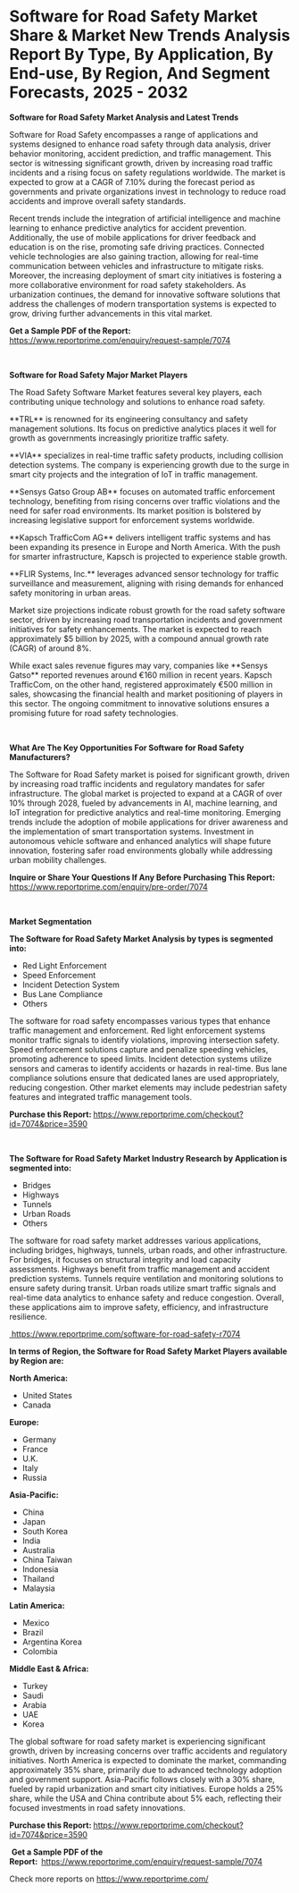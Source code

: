 <p><h1>Software for Road Safety Market Share & Market New Trends Analysis Report By Type, By Application, By End-use, By Region, And Segment Forecasts, 2025 - 2032</h1></p><p><strong>Software for Road Safety Market Analysis and Latest Trends</strong></p>
<p><p>Software for Road Safety encompasses a range of applications and systems designed to enhance road safety through data analysis, driver behavior monitoring, accident prediction, and traffic management. This sector is witnessing significant growth, driven by increasing road traffic incidents and a rising focus on safety regulations worldwide. The market is expected to grow at a CAGR of 7.10% during the forecast period as governments and private organizations invest in technology to reduce road accidents and improve overall safety standards.</p><p>Recent trends include the integration of artificial intelligence and machine learning to enhance predictive analytics for accident prevention. Additionally, the use of mobile applications for driver feedback and education is on the rise, promoting safe driving practices. Connected vehicle technologies are also gaining traction, allowing for real-time communication between vehicles and infrastructure to mitigate risks. Moreover, the increasing deployment of smart city initiatives is fostering a more collaborative environment for road safety stakeholders. As urbanization continues, the demand for innovative software solutions that address the challenges of modern transportation systems is expected to grow, driving further advancements in this vital market.</p></p>
<p><strong>Get a Sample PDF of the Report:&nbsp;</strong> <a href="https://www.reportprime.com/enquiry/request-sample/7074?utm_campaign=2470&utm_medium=2&utm_source=Github&utm_content=ia&utm_term=19032025&utm_id=software-for-road-safety">https://www.reportprime.com/enquiry/request-sample/7074</a></p>
<p>&nbsp;</p>
<p><strong>Software for Road Safety Major Market Players</strong></p>
<p><p>The Road Safety Software Market features several key players, each contributing unique technology and solutions to enhance road safety. </p><p>**TRL** is renowned for its engineering consultancy and safety management solutions. Its focus on predictive analytics places it well for growth as governments increasingly prioritize traffic safety.</p><p>**VIA** specializes in real-time traffic safety products, including collision detection systems. The company is experiencing growth due to the surge in smart city projects and the integration of IoT in traffic management.</p><p>**Sensys Gatso Group AB** focuses on automated traffic enforcement technology, benefiting from rising concerns over traffic violations and the need for safer road environments. Its market position is bolstered by increasing legislative support for enforcement systems worldwide.</p><p>**Kapsch TrafficCom AG** delivers intelligent traffic systems and has been expanding its presence in Europe and North America. With the push for smarter infrastructure, Kapsch is projected to experience stable growth.</p><p>**FLIR Systems, Inc.** leverages advanced sensor technology for traffic surveillance and measurement, aligning with rising demands for enhanced safety monitoring in urban areas.</p><p>Market size projections indicate robust growth for the road safety software sector, driven by increasing road transportation incidents and government initiatives for safety enhancements. The market is expected to reach approximately $5 billion by 2025, with a compound annual growth rate (CAGR) of around 8%. </p><p>While exact sales revenue figures may vary, companies like **Sensys Gatso** reported revenues around €160 million in recent years. Kapsch TrafficCom, on the other hand, registered approximately €500 million in sales, showcasing the financial health and market positioning of players in this sector. The ongoing commitment to innovative solutions ensures a promising future for road safety technologies.</p></p>
<p>&nbsp;</p>
<p><strong>What Are The Key Opportunities For Software for Road Safety Manufacturers?</strong></p>
<p><p>The Software for Road Safety market is poised for significant growth, driven by increasing road traffic incidents and regulatory mandates for safer infrastructure. The global market is projected to expand at a CAGR of over 10% through 2028, fueled by advancements in AI, machine learning, and IoT integration for predictive analytics and real-time monitoring. Emerging trends include the adoption of mobile applications for driver awareness and the implementation of smart transportation systems. Investment in autonomous vehicle software and enhanced analytics will shape future innovation, fostering safer road environments globally while addressing urban mobility challenges.</p></p>
<p><strong>Inquire or Share Your Questions If Any Before Purchasing This Report:</strong> <a href="https://www.reportprime.com/enquiry/pre-order/7074?utm_campaign=2470&utm_medium=2&utm_source=Github&utm_content=ia&utm_term=19032025&utm_id=software-for-road-safety">https://www.reportprime.com/enquiry/pre-order/7074</a></p>
<p>&nbsp;</p>
<p><strong>Market Segmentation</strong></p>
<p><strong>The Software for Road Safety Market Analysis by types is segmented into:</strong></p>
<p><ul><li>Red Light Enforcement</li><li>Speed Enforcement</li><li>Incident Detection System</li><li>Bus Lane Compliance</li><li>Others</li></ul></p>
<p><p>The software for road safety encompasses various types that enhance traffic management and enforcement. Red light enforcement systems monitor traffic signals to identify violations, improving intersection safety. Speed enforcement solutions capture and penalize speeding vehicles, promoting adherence to speed limits. Incident detection systems utilize sensors and cameras to identify accidents or hazards in real-time. Bus lane compliance solutions ensure that dedicated lanes are used appropriately, reducing congestion. Other market elements may include pedestrian safety features and integrated traffic management tools.</p></p>
<p><strong>Purchase this Report:&nbsp;</strong><a href="https://www.reportprime.com/checkout?id=7074&price=3590&utm_campaign=2470&utm_medium=2&utm_source=Github&utm_content=ia&utm_term=19032025&utm_id=software-for-road-safety">https://www.reportprime.com/checkout?id=7074&price=3590</a></p>
<p>&nbsp;</p>
<p><strong>The Software for Road Safety Market Industry Research by Application is segmented into:</strong></p>
<p><ul><li>Bridges</li><li>Highways</li><li>Tunnels</li><li>Urban Roads</li><li>Others</li></ul></p>
<p><p>The software for road safety market addresses various applications, including bridges, highways, tunnels, urban roads, and other infrastructure. For bridges, it focuses on structural integrity and load capacity assessments. Highways benefit from traffic management and accident prediction systems. Tunnels require ventilation and monitoring solutions to ensure safety during transit. Urban roads utilize smart traffic signals and real-time data analytics to enhance safety and reduce congestion. Overall, these applications aim to improve safety, efficiency, and infrastructure resilience.</p></p>
<p><a href="https://www.reportprime.com/software-for-road-safety-r7074?utm_campaign=2470&utm_medium=2&utm_source=Github&utm_content=ia&utm_term=19032025&utm_id=software-for-road-safety">&nbsp;https://www.reportprime.com/software-for-road-safety-r7074</a></p>
<p><strong>In terms of Region, the Software for Road Safety Market Players available by Region are:</strong></p>
<p>
    <p> <strong> North America: </strong>
        <ul>
            <li>United States</li>
            <li>Canada</li>
        </ul>
        </p> 
    <p> <strong> Europe: </strong>
        <ul>
            <li>Germany</li>
            <li>France</li>
            <li>U.K.</li>
            <li>Italy</li>
            <li>Russia</li>
        </ul>
        </p> 
    <p> <strong> Asia-Pacific: </strong>
        <ul>
            <li>China</li>
            <li>Japan</li>
            <li>South Korea</li>
            <li>India</li>
            <li>Australia</li>
            <li>China Taiwan</li>
            <li>Indonesia</li>
            <li>Thailand</li>
            <li>Malaysia</li>
        </ul>
        </p> 
    <p> <strong> Latin America: </strong>
        <ul>
            <li>Mexico</li>
            <li>Brazil</li>
            <li>Argentina Korea</li>
            <li>Colombia</li>
        </ul>
        </p> 
    <p> <strong> Middle East & Africa: </strong>
        <ul>
            <li>Turkey</li>
            <li>Saudi</li>
            <li>Arabia</li>
            <li>UAE</li>
            <li>Korea</li>
        </ul>
    </p>
    </p>
<p><p>The global software for road safety market is experiencing significant growth, driven by increasing concerns over traffic accidents and regulatory initiatives. North America is expected to dominate the market, commanding approximately 35% share, primarily due to advanced technology adoption and government support. Asia-Pacific follows closely with a 30% share, fueled by rapid urbanization and smart city initiatives. Europe holds a 25% share, while the USA and China contribute about 5% each, reflecting their focused investments in road safety innovations.</p></p>
<p><strong>Purchase this Report: </strong><a href="https://www.reportprime.com/checkout?id=7074&price=3590&utm_campaign=2470&utm_medium=2&utm_source=Github&utm_content=ia&utm_term=19032025&utm_id=software-for-road-safety">https://www.reportprime.com/checkout?id=7074&price=3590</a></p>
<p>&nbsp;<strong>Get a Sample PDF of the Report:&nbsp;&nbsp;</strong><a href="https://www.reportprime.com/enquiry/request-sample/7074?utm_campaign=2470&utm_medium=2&utm_source=Github&utm_content=ia&utm_term=19032025&utm_id=software-for-road-safety">https://www.reportprime.com/enquiry/request-sample/7074</a></p>
<p><strong></strong></p>
<p>Check more reports on <a href="https://www.reportprime.com/?utm_campaign=2470&utm_medium=2&utm_source=Github&utm_content=ia&utm_term=19032025&utm_id=software-for-road-safety">https://www.reportprime.com/</a></p>